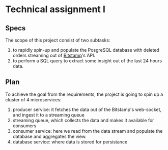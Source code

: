 # Technical assignment I

## Specs

The scope of this project consist of two subtasks:
1. to rapidly spin-up and populate the
PosgreSQL database with deleted orders streaming out of [Bitstamp](https://www.bitstamp.net/s/webapp/examples/live_orders_v2.html)'s API.
2. to perform a SQL query to extract some insight out of the last 24 
hours data.

## Plan

To achieve the goal from the requirements, the project is going to
spin up a cluster of 4 microservices:
1. producer service: it fetches the data out of the Bitstamp's 
web-socket, and ingest it to a streaming queue
2. streaming queue, which collects the data and makes it available for consumers
3. consumer service: here we read from the data stream and populate the 
database and aggregates the view.
4. database service: where data is stored for persistance
